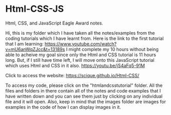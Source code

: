# Html-CSS-JS
Html, CSS, and JavaScript Eagle Award notes.

Hi, this is my folder which I have taken all the notes/examples from the coding tutorials which I have learnt from. 
Here is the link to the first tutorial that I am learning: https://www.youtube.com/watch?v=mU6anWqZJcc&t=13189s
I might complete my 10 hours without being able to acheive my goal since only the Html and CSS tutorial is 11 hours long. But, if I still have time left, I will move onto this JavaScript tutorial which uses Html and CSS in it also. https://youtu.be/jS4aFq5-91M

Click to access the website: https://scique.github.io/Html-CSS/

To access my code, please click on the "htmlandcsstutorial" folder. All the files and folders in there contain all of the notes and code examples that I have written down and you can see them just by clicking on any individual file and it will open. Also, keep in mind that the images folder are images for examples in the code of how I can display images in it.

